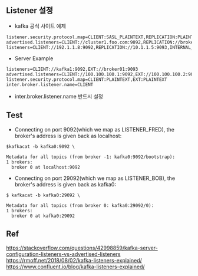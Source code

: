 ## Listener 설정

- kafka 공식 사이트 예제
```
listener.security.protocol.map=CLIENT:SASL_PLAINTEXT,REPLICATION:PLAINTEXT,INTERNAL_PLAINTEXT:PLAINTEXT,INTERNAL_SASL:SASL_PLAINTEXT
advertised.listeners=CLIENT://cluster1.foo.com:9092,REPLICATION://broker1.replication.local:9093,INTERNAL_PLAINTEXT://broker1.local:9094,INTERNAL_SASL://broker1.local:9095
listeners=CLIENT://192.1.1.8:9092,REPLICATION://10.1.1.5:9093,INTERNAL_PLAINTEXT://10.1.1.5:9094,INTERNAL_SASL://10.1.1.5:9095
```

- Server Example
```
listeners=CLIENT://kafka1:9092,EXT://broker01:9093
advertised.listeners=CLIENT://100.100.100.1:9092,EXT://100.100.100.2:9093
listener.security.protocol.map=CLIENT:PLAINTEXT,EXT:PLAINTEXT
inter.broker.listener.name=CLIENT
```

- inter.broker.listener.name 반드시 설정

## Test
- Connecting on port 9092(which we map as LISTENER_FRED), the broker's address is given back as localhost:
```
$kafkacat -b kafka0:9092 \

Metadata for all topics (from broker -1: kafka0:9092/bootstrap):
1 brokers:
  broker 0 at localhost:9092
```

- Connecting on port 29092(which we map as LISTENER_BOB), the broker's address is given back as kafka0:
```
$ kafkacat -b kafka0:29092 \

Metadata for all topics (from broker 0: kafka0:29092/0):
1 brokers:
  broker 0 at kafka0:29092
```

## Ref
https://stackoverflow.com/questions/42998859/kafka-server-configuration-listeners-vs-advertised-listeners  
https://rmoff.net/2018/08/02/kafka-listeners-explained/  
https://www.confluent.io/blog/kafka-listeners-explained/  
